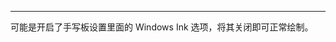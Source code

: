 <Title>为什么 Web 平台在 Windows 设备上使用手写板时无法在白板上进行绘制？</Title>


---

可能是开启了手写板设置里面的 Windows Ink 选项，将其关闭即可正常绘制。
